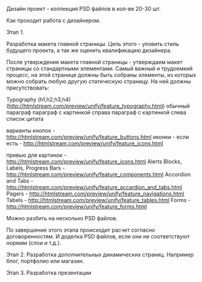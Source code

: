 
Дизайн проект - коллекция PSD файлов в кол-ве 20-30 шт.

Как проходит работа с дизайнером.

Этап 1.

Разработка макета главной страницы. Цель этого - уловить стиль будущего проекта, а так же оценить квалификацию дизайнера.

После утверждения макета главной страницы - утверждаем макет страницы со стандартными элементами. 
Самый важный и трудоемкий процесс, на этой странице должны быть собраны элементы, из которых можно собрать любую другую статическую страницу.
На ней должны присутствовать:

Typography (h1,h2,h3,h4) (http://htmlstream.com/preview/unify/feature_typography.html)
обычный параграф
параграф с картинкой справа
параграф с картинкой слева
список
цитата

варианты кнопок - http://htmlstream.com/preview/unify/feature_buttons.html
иконки - если есть - http://htmlstream.com/preview/unify/feature_icons.html

привью для картинок - http://htmlstream.com/preview/unify/feature_icons.html
Alerts Blocks, Labels, Progress Bars - http://htmlstream.com/preview/unify/feature_components.html
Accordion and Tabs - http://htmlstream.com/preview/unify/feature_accardion_and_tabs.html
Pagers - http://htmlstream.com/preview/unify/feature_navigations.html
Tabels - http://htmlstream.com/preview/unify/feature_tables.html
Forms - http://htmlstream.com/preview/unify/feature_forms.html

Можно разбить на несколько PSD файлов.

По завершение этого этапа происходит расчет согласно договоренностям. И доделка PSD файлов, если они не соответствуют нормам (слои и т.д.).

Этап 2. 
Разработка дополнительных динамических страниц. Например блог, портфолио или магазин.

Этап 3. 
Разработка презентации

